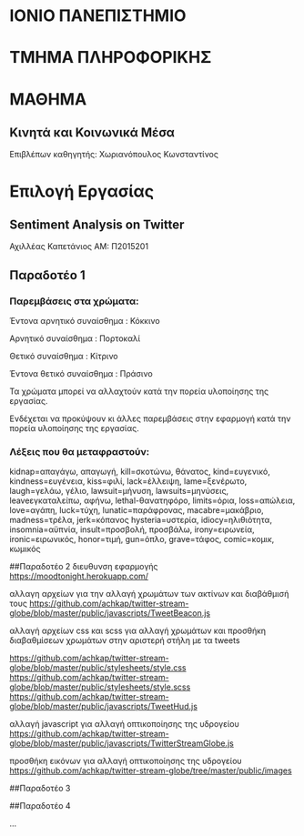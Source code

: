 # ΙΟΝΙΟ ΠΑΝΕΠΙΣΤΗΜΙΟ 


# ΤΜΗΜΑ ΠΛΗΡΟΦΟΡΙΚΗΣ 


# ΜΑΘΗΜΑ
## Κινητά και Κοινωνικά Μέσα
 
Επιβλέπων καθηγητής: Χωριανόπουλος Κωνσταντίνος 


# Επιλογή Εργασίας
## Sentiment Analysis on Twitter

Αχιλλέας Καπετάνιος
ΑΜ: Π2015201

## Παραδοτέο 1
### Παρεμβάσεις στα χρώματα:
Έντονα αρνητικό συναίσθημα : Κόκκινο

Αρνητικό συναίσθημα : Πορτοκαλί

Θετικό συναίσθημα : Κίτρινο

Έντονα θετικό συναίσθημα : Πράσινο

Τα χρώματα μπορεί να αλλαχτούν κατά την πορεία υλοποίησης της εργασίας.

Ενδέχεται να προκύψουν κι άλλες παρεμβάσεις στην εφαρμογή κατά την πορεία υλοποίησης της εργασίας.

### Λέξεις που θα μεταφραστούν: 
kidnap=απαγάγω, απαγωγή, kill=σκοτώνω, θάνατος, kind=ευγενικό, kindness=ευγένεια, kiss=φιλί, lack=έλλειψη, lame=ξενέρωτο, laugh=γελάω, γέλιο, lawsuit=μήνυση, lawsuits=μηνύσεις, 
leaveεγκαταλείπω, αφήνω, lethal-θανατηφόρο, limits=όρια, loss=απώλεια, love=αγάπη, luck=τύχη, lunatic=παράφρονας, macabre=μακάβριο, madness=τρέλα, jerk=κόπανος
hysteria=υστερία, idiocy=ηλιθιότητα, insomnia=αϋπνία, insult=προσβολή, προσβάλω, irony=ειρωνεία, ironic=ειρωνικός, honor=τιμή, gun=όπλο, grave=τάφος, comic=κομικ, κωμικός


##Παραδοτέο 2
διευθυνση εφαρμογής
https://moodtonight.herokuapp.com/

αλλαγη αρχείων για την αλλαγή χρωμάτων των ακτίνων και διαβάθμισή τους
https://github.com/achkap/twitter-stream-globe/blob/master/public/javascripts/TweetBeacon.js


αλλαγή αρχείων css και scss για αλλαγή χρωμάτων και προσθήκη διαβαθμίσεων χρωμάτων στην αριστερή στήλη με τα tweets 

https://github.com/achkap/twitter-stream-globe/blob/master/public/stylesheets/style.css
https://github.com/achkap/twitter-stream-globe/blob/master/public/stylesheets/style.scss
https://github.com/achkap/twitter-stream-globe/blob/master/public/javascripts/TweetHud.js

αλλαγή javascript για αλλαγή οπτικοποίησης της υδρογείου
https://github.com/achkap/twitter-stream-globe/blob/master/public/javascripts/TwitterStreamGlobe.js

προσθήκη εικόνων για αλλαγή οπτικοποίησης της υδρογείου
https://github.com/achkap/twitter-stream-globe/tree/master/public/images


##Παραδοτέο 3


##Παραδοτέο 4

...

